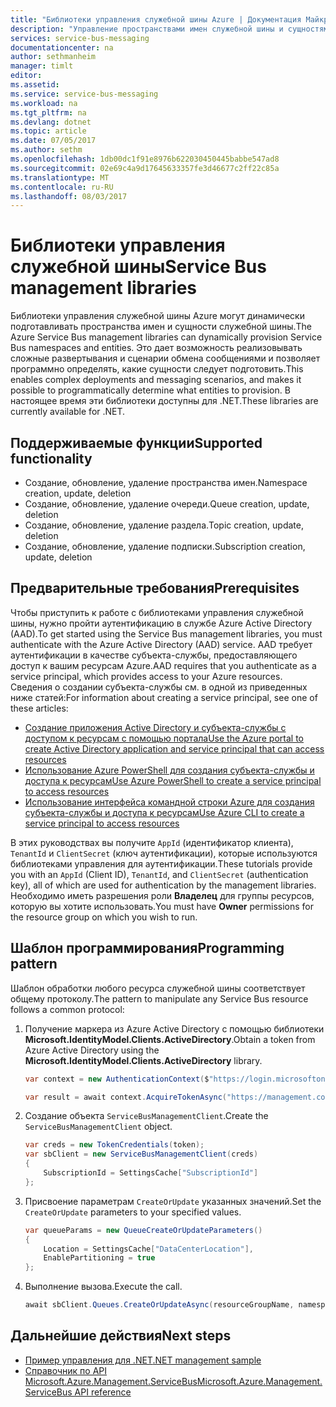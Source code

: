 ```yaml
---
title: "Библиотеки управления служебной шины Azure | Документация Майкрософт"
description: "Управление пространствами имен служебной шины и сущностями обмена сообщениями из .NET."
services: service-bus-messaging
documentationcenter: na
author: sethmanheim
manager: timlt
editor: 
ms.assetid: 
ms.service: service-bus-messaging
ms.workload: na
ms.tgt_pltfrm: na
ms.devlang: dotnet
ms.topic: article
ms.date: 07/05/2017
ms.author: sethm
ms.openlocfilehash: 1db00dc1f91e8976b622030450445babbe547ad8
ms.sourcegitcommit: 02e69c4a9d17645633357fe3d46677c2ff22c85a
ms.translationtype: MT
ms.contentlocale: ru-RU
ms.lasthandoff: 08/03/2017
---
```

# <a name="service-bus-management-libraries"></a><span data-ttu-id="0388f-103">Библиотеки управления служебной шины</span><span class="sxs-lookup"><span data-stu-id="0388f-103">Service Bus management libraries</span></span>

<span data-ttu-id="0388f-104">Библиотеки управления служебной шины Azure могут динамически подготавливать пространства имен и сущности служебной шины.</span><span class="sxs-lookup"><span data-stu-id="0388f-104">The Azure Service Bus management libraries can dynamically provision Service Bus namespaces and entities.</span></span> <span data-ttu-id="0388f-105">Это дает возможность реализовывать сложные развертывания и сценарии обмена сообщениями и позволяет программно определять, какие сущности следует подготовить.</span><span class="sxs-lookup"><span data-stu-id="0388f-105">This enables complex deployments and messaging scenarios, and makes it possible to programmatically determine what entities to provision.</span></span> <span data-ttu-id="0388f-106">В настоящее время эти библиотеки доступны для .NET.</span><span class="sxs-lookup"><span data-stu-id="0388f-106">These libraries are currently available for .NET.</span></span>

## <a name="supported-functionality"></a><span data-ttu-id="0388f-107">Поддерживаемые функции</span><span class="sxs-lookup"><span data-stu-id="0388f-107">Supported functionality</span></span>

* <span data-ttu-id="0388f-108">Создание, обновление, удаление пространства имен.</span><span class="sxs-lookup"><span data-stu-id="0388f-108">Namespace creation, update, deletion</span></span>
* <span data-ttu-id="0388f-109">Создание, обновление, удаление очереди.</span><span class="sxs-lookup"><span data-stu-id="0388f-109">Queue creation, update, deletion</span></span>
* <span data-ttu-id="0388f-110">Создание, обновление, удаление раздела.</span><span class="sxs-lookup"><span data-stu-id="0388f-110">Topic creation, update, deletion</span></span>
* <span data-ttu-id="0388f-111">Создание, обновление, удаление подписки.</span><span class="sxs-lookup"><span data-stu-id="0388f-111">Subscription creation, update, deletion</span></span>

## <a name="prerequisites"></a><span data-ttu-id="0388f-112">Предварительные требования</span><span class="sxs-lookup"><span data-stu-id="0388f-112">Prerequisites</span></span>

<span data-ttu-id="0388f-113">Чтобы приступить к работе с библиотеками управления служебной шины, нужно пройти аутентификацию в службе Azure Active Directory (AAD).</span><span class="sxs-lookup"><span data-stu-id="0388f-113">To get started using the Service Bus management libraries, you must authenticate with the Azure Active Directory (AAD) service.</span></span> <span data-ttu-id="0388f-114">AAD требует аутентификации в качестве субъекта-службы, предоставляющего доступ к вашим ресурсам Azure.</span><span class="sxs-lookup"><span data-stu-id="0388f-114">AAD requires that you authenticate as a service principal, which provides access to your Azure resources.</span></span> <span data-ttu-id="0388f-115">Сведения о создании субъекта-службы см. в одной из приведенных ниже статей:</span><span class="sxs-lookup"><span data-stu-id="0388f-115">For information about creating a service principal, see one of these articles:</span></span>  

* [<span data-ttu-id="0388f-116">Создание приложения Active Directory и субъекта-службы с доступом к ресурсам с помощью портала</span><span class="sxs-lookup"><span data-stu-id="0388f-116">Use the Azure portal to create Active Directory application and service principal that can access resources</span></span>](/azure/azure-resource-manager/resource-group-create-service-principal-portal)
* [<span data-ttu-id="0388f-117">Использование Azure PowerShell для создания субъекта-службы и доступа к ресурсам</span><span class="sxs-lookup"><span data-stu-id="0388f-117">Use Azure PowerShell to create a service principal to access resources</span></span>](/azure/azure-resource-manager/resource-group-authenticate-service-principal)
* [<span data-ttu-id="0388f-118">Использование интерфейса командной строки Azure для создания субъекта-службы и доступа к ресурсам</span><span class="sxs-lookup"><span data-stu-id="0388f-118">Use Azure CLI to create a service principal to access resources</span></span>](/azure/azure-resource-manager/resource-group-authenticate-service-principal-cli)

<span data-ttu-id="0388f-119">В этих руководствах вы получите `AppId` (идентификатор клиента), `TenantId` и `ClientSecret` (ключ аутентификации), которые используются библиотеками управления для аутентификации.</span><span class="sxs-lookup"><span data-stu-id="0388f-119">These tutorials provide you with an `AppId` (Client ID), `TenantId`, and `ClientSecret` (authentication key), all of which are used for authentication by the management libraries.</span></span> <span data-ttu-id="0388f-120">Необходимо иметь разрешения роли **Владелец** для группы ресурсов, которую вы хотите использовать.</span><span class="sxs-lookup"><span data-stu-id="0388f-120">You must have **Owner** permissions for the resource group on which you wish to run.</span></span>

## <a name="programming-pattern"></a><span data-ttu-id="0388f-121">Шаблон программирования</span><span class="sxs-lookup"><span data-stu-id="0388f-121">Programming pattern</span></span>

<span data-ttu-id="0388f-122">Шаблон обработки любого ресурса служебной шины соответствует общему протоколу.</span><span class="sxs-lookup"><span data-stu-id="0388f-122">The pattern to manipulate any Service Bus resource follows a common protocol:</span></span>

1. <span data-ttu-id="0388f-123">Получение маркера из Azure Active Directory с помощью библиотеки **Microsoft.IdentityModel.Clients.ActiveDirectory**.</span><span class="sxs-lookup"><span data-stu-id="0388f-123">Obtain a token from Azure Active Directory using the **Microsoft.IdentityModel.Clients.ActiveDirectory** library.</span></span>
   ```csharp
   var context = new AuthenticationContext($"https://login.microsoftonline.com/{tenantId}");

   var result = await context.AcquireTokenAsync("https://management.core.windows.net/", new ClientCredential(clientId, clientSecret));
   ```

1. <span data-ttu-id="0388f-124">Создание объекта `ServiceBusManagementClient`.</span><span class="sxs-lookup"><span data-stu-id="0388f-124">Create the `ServiceBusManagementClient` object.</span></span>

   ```csharp
   var creds = new TokenCredentials(token);
   var sbClient = new ServiceBusManagementClient(creds)
   {
       SubscriptionId = SettingsCache["SubscriptionId"]
   };
   ```

1. <span data-ttu-id="0388f-125">Присвоение параметрам `CreateOrUpdate` указанных значений.</span><span class="sxs-lookup"><span data-stu-id="0388f-125">Set the `CreateOrUpdate` parameters to your specified values.</span></span>

   ```csharp
   var queueParams = new QueueCreateOrUpdateParameters()
   {
       Location = SettingsCache["DataCenterLocation"],
       EnablePartitioning = true
   };
   ```

1. <span data-ttu-id="0388f-126">Выполнение вызова.</span><span class="sxs-lookup"><span data-stu-id="0388f-126">Execute the call.</span></span>

   ```csharp
   await sbClient.Queues.CreateOrUpdateAsync(resourceGroupName, namespaceName, QueueName, queueParams);
   ```

## <a name="next-steps"></a><span data-ttu-id="0388f-127">Дальнейшие действия</span><span class="sxs-lookup"><span data-stu-id="0388f-127">Next steps</span></span>
* [<span data-ttu-id="0388f-128">Пример управления для .NET</span><span class="sxs-lookup"><span data-stu-id="0388f-128">.NET management sample</span></span>](https://github.com/Azure-Samples/service-bus-dotnet-management/)
* [<span data-ttu-id="0388f-129">Справочник по API Microsoft.Azure.Management.ServiceBus</span><span class="sxs-lookup"><span data-stu-id="0388f-129">Microsoft.Azure.Management.ServiceBus API reference</span></span>](/dotnet/api/Microsoft.Azure.Management.ServiceBus)
